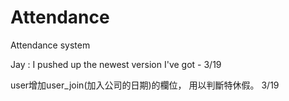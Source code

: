 Attendance
==========

Attendance system

Jay : I pushed up the newest version I've got - 3/19

user增加user_join(加入公司的日期)的欄位， 用以判斷特休假。 3/19